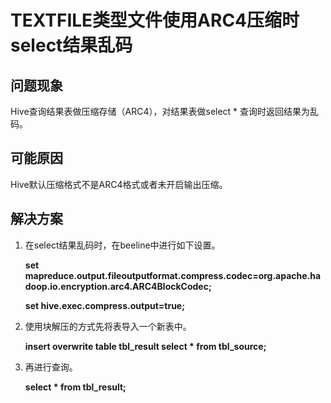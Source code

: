 # TEXTFILE类型文件使用ARC4压缩时select结果乱码<a name="ZH-CN_TOPIC_0208559514"></a>

## 问题现象<a name="zh-cn_topic_0167276526_s4062da02d4d340ed9dbd38c42c5a7475"></a>

Hive查询结果表做压缩存储（ARC4），对结果表做select \* 查询时返回结果为乱码。

## 可能原因<a name="zh-cn_topic_0167276526_section917719411478"></a>

Hive默认压缩格式不是ARC4格式或者未开启输出压缩。

## 解决方案<a name="zh-cn_topic_0167276526_sf8f53c018c784bab9ca84e6d32b5d35d"></a>

1.  在select结果乱码时，在beeline中进行如下设置。

    **set mapreduce.output.fileoutputformat.compress.codec=org.apache.hadoop.io.encryption.arc4.ARC4BlockCodec;**

    **set hive.exec.compress.output=true;**

2.  使用块解压的方式先将表导入一个新表中。

    **insert overwrite table tbl\_result select \* from tbl\_source;**

3.  再进行查询。

    **select \* from tbl\_result;**


